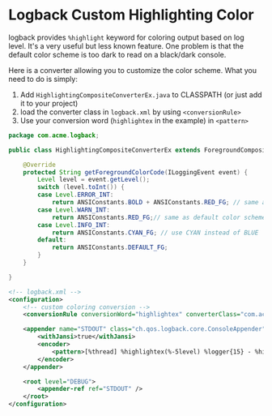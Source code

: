 Logback Custom Highlighting Color
====================

logback provides `%highlight` keyword for coloring output based on log level. It's a very useful but less known feature. One problem is that the default color scheme is too dark to read on a black/dark console.

Here is a converter allowing you to customize the color scheme. What you need to do is simply:

1. Add `HighlightingCompositeConverterEx.java` to CLASSPATH (or just add it to your project)
1. load the converter class in `logback.xml` by using `<conversionRule>`
1. Use your conversion word (`highlightex` in the example) in `<pattern>`

```Java
package com.acme.logback;

public class HighlightingCompositeConverterEx extends ForegroundCompositeConverterBase<ILoggingEvent> {

    @Override
    protected String getForegroundColorCode(ILoggingEvent event) {
        Level level = event.getLevel();
        switch (level.toInt()) {
        case Level.ERROR_INT:
            return ANSIConstants.BOLD + ANSIConstants.RED_FG; // same as default color scheme
        case Level.WARN_INT:
            return ANSIConstants.RED_FG;// same as default color scheme
        case Level.INFO_INT:
            return ANSIConstants.CYAN_FG; // use CYAN instead of BLUE
        default:
            return ANSIConstants.DEFAULT_FG;
        }
    }

}
```

```XML
<!-- logback.xml -->
<configuration>
    <!-- custom coloring conversion -->
    <conversionRule conversionWord="highlightex" converterClass="com.acme.logback.HighlightingCompositeConverterEx" />

    <appender name="STDOUT" class="ch.qos.logback.core.ConsoleAppender">
        <withJansi>true</withJansi>
        <encoder>
            <pattern>[%thread] %highlightex(%-5level) %logger{15} - %highlightex(%msg) %n</pattern>
        </encoder>
    </appender>

    <root level="DEBUG">
        <appender-ref ref="STDOUT" />
    </root>
</configuration>
```
